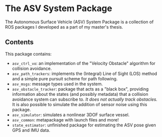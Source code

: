 # The ASV System Package

The Autonomous Surface Vehicle (ASV) System Package is a collection of ROS
packages I developed as a part of my master's thesis.


## Contents
This package contains:
+ `asv_ctrl_vo`: an implementation of the "Velocity Obstacle" algorithm for
collision avoidance.
+ `asv_path_trackers`: implements the (Integral) Line of Sight (LOS) method and
a simple pure pursuit scheme for path following.
+ `asv_msgs`: message types used in the system.
+ `asv_obstacle_tracker`: package that acts as a "black box", providing
information about the states (and possibly metadata) that a collision avoidance
system can subscribe to. _It does not actually track obstacles._ It is also
possible to simulate the addition of sensor noise using this package.
+ `asv_simulator`: simulates a nonlinear 3DOF surface vessel.
+ `asv_common`: metapackage with launch files and more!
+ `state_estimator`: unfinished package for estimating the ASV pose given GPS
and IMU data.

